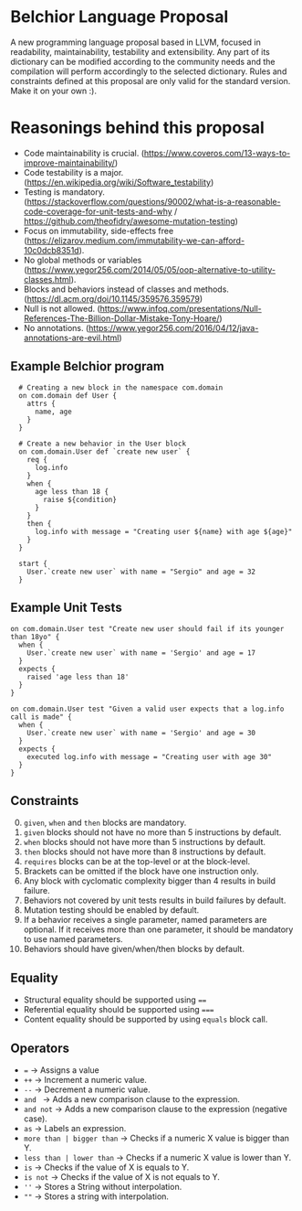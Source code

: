 # Belchior Language Proposal
A new programming language proposal based in LLVM, focused in readability, maintainability, testability and extensibility. Any part of its dictionary can be modified according to the community needs and the compilation will perform accordingly to the selected dictionary. Rules and constraints defined at this proposal are only valid for the standard version. Make it on your own :).

# Reasonings behind this proposal
- Code maintainability is crucial. (https://www.coveros.com/13-ways-to-improve-maintainability/)
- Code testability is a major. (https://en.wikipedia.org/wiki/Software_testability)
- Testing is mandatory. (https://stackoverflow.com/questions/90002/what-is-a-reasonable-code-coverage-for-unit-tests-and-why / https://github.com/theofidry/awesome-mutation-testing)
- Focus on immutability, side-effects free (https://elizarov.medium.com/immutability-we-can-afford-10c0dcb8351d).
- No global methods or variables (https://www.yegor256.com/2014/05/05/oop-alternative-to-utility-classes.html).
- Blocks and behaviors instead of classes and methods. (https://dl.acm.org/doi/10.1145/359576.359579)
- Null is not allowed. (https://www.infoq.com/presentations/Null-References-The-Billion-Dollar-Mistake-Tony-Hoare/)
- No annotations. (https://www.yegor256.com/2016/04/12/java-annotations-are-evil.html)

## Example Belchior program
```
  # Creating a new block in the namespace com.domain
  on com.domain def User {
    attrs {
      name, age
    }    
  }
  
  # Create a new behavior in the User block
  on com.domain.User def `create new user` {
    req {
      log.info
    }
    when {
      age less than 18 {
        raise ${condition}
      }
    }
    then {
      log.info with message = "Creating user ${name} with age ${age}"
    }
  }
  
  start {
    User.`create new user` with name = "Sergio" and age = 32
  }
```
## Example Unit Tests
```
on com.domain.User test "Create new user should fail if its younger than 18yo" {
  when {
    User.`create new user` with name = 'Sergio' and age = 17
  }
  expects {
    raised 'age less than 18'
  }
}

on com.domain.User test "Given a valid user expects that a log.info call is made" {
  when {
    User.`create new user` with name = 'Sergio' and age = 30
  }
  expects {
    executed log.info with message = "Creating user with age 30"
  }
}
```

## Constraints
0. `given`, `when` and `then` blocks are mandatory.
1. `given` blocks should not have no more than 5 instructions by default.
2. `when` blocks should not have more than 5 instructions by default.
3. `then` blocks should not have more than 8 instructions by default.
4. `requires` blocks can be at the top-level or at the block-level.
5. Brackets can be omitted if the block have one instruction only.
6. Any block with cyclomatic complexity bigger than 4 results in build failure.
7. Behaviors not covered by unit tests results in build failures by default.
8. Mutation testing should be enabled by default.
9. If a behavior receives a single parameter, named parameters are optional. If it receives more than one parameter, it should be mandatory to use named parameters.
10. Behaviors should have given/when/then blocks by default.

## Equality
- Structural equality should be supported using `==`
- Referential equality should be supported using `===`
- Content equality should be supported by using `equals` block call. 

## Operators
- `=` -> Assigns a value
- `++` -> Increment a numeric value.
- `--` -> Decrement a numeric value.
- `and ` -> Adds a new comparison clause to the expression.
- `and not` -> Adds a new comparison clause to the expression (negative case).
- `as` -> Labels an expression.
- `more than | bigger than` -> Checks if a numeric X value is bigger than Y.
- `less than | lower than` -> Checks if a numeric X value is lower than Y.
- `is` -> Checks if the value of X is equals to Y.
- `is not` -> Checks if the value of X is not equals to Y.
- `''` -> Stores a String without interpolation.
- `""` -> Stores a string with interpolation.



